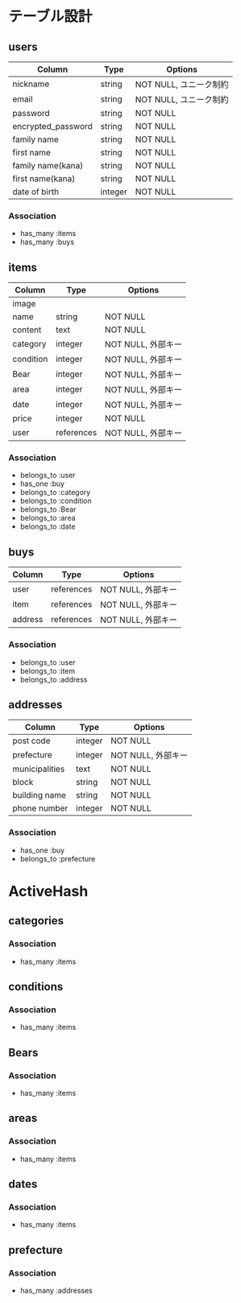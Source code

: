 # テーブル設計

## users

| Column             | Type    | Options               |
|--------------------|---------|-----------------------|
| nickname           | string  | NOT NULL, ユニーク制約 |
| email              | string  | NOT NULL, ユニーク制約 |
| password           | string  | NOT NULL              |
| encrypted_password | string  | NOT NULL              |
| family name        | string  | NOT NULL              |
| first name         | string  | NOT NULL              |
| family name(kana)  | string  | NOT NULL              |
| first name(kana)   | string  | NOT NULL              |
| date of birth      | integer | NOT NULL              |


### Association

- has_many :items
- has_many :buys


## items

| Column    | Type       | Options            |
|-----------|------------|--------------------|
| image     |            |                    |
| name      | string     | NOT NULL           |
| content   | text       | NOT NULL           |
| category  | integer    | NOT NULL, 外部キー |
| condition | integer    | NOT NULL, 外部キー |
| Bear      | integer    | NOT NULL, 外部キー |
| area      | integer    | NOT NULL, 外部キー |
| date      | integer    | NOT NULL, 外部キー |
| price     | integer    | NOT NULL           |
| user      | references | NOT NULL, 外部キー |


### Association

- belongs_to :user
- has_one :buy
- belongs_to :category
- belongs_to :condition
- belongs_to :Bear
- belongs_to :area
- belongs_to :date
 

## buys

| Column  | Type       | Options            |
|---------|------------|--------------------|
| user    | references | NOT NULL, 外部キー |
| item    | references | NOT NULL, 外部キー |
| address | references | NOT NULL, 外部キー |


### Association

- belongs_to :user
- belongs_to :item
- belongs_to :address



## addresses

| Column         | Type    | Options            |
|----------------|---------|--------------------|
| post code      | integer | NOT NULL           |
| prefecture     | integer | NOT NULL, 外部キー |
| municipalities | text    | NOT NULL           |
| block          | string  | NOT NULL           |
| building name  | string  | NOT NULL           |
| phone number   | integer | NOT NULL           |

### Association

- has_one :buy
- belongs_to :prefecture



# ActiveHash

## categories

### Association

- has_many :items


## conditions

### Association

- has_many :items


## Bears

### Association

- has_many :items


## areas

### Association

- has_many :items


## dates

### Association

- has_many :items


## prefecture

### Association

- has_many :addresses